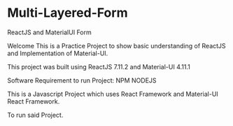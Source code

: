 # Multi-Layered-Form
ReactJS and MaterialUI Form 

Welcome This is a Practice Project to show basic understanding of ReactJS and Implementation of Material-UI.

This project was built using ReactJS 7.11.2 and Material-UI 4.11.1

Software Requirement to run Project: 
NPM 
NODEJS

This is a Javascript Project which uses React Framework and Material-UI React Framework.

To run said Project. 


